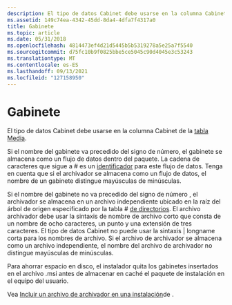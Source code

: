 ```yaml
---
description: El tipo de datos Cabinet debe usarse en la columna Cabinet de la tabla Media.
ms.assetid: 149c74ea-4342-45dd-8da4-4dfa7f4317a0
title: Gabinete
ms.topic: article
ms.date: 05/31/2018
ms.openlocfilehash: 4814473ef4d21d5445b5b5319278a5e25a7f5540
ms.sourcegitcommit: d75fc10b9f0825bbe5ce5045c90d4045e3c53243
ms.translationtype: MT
ms.contentlocale: es-ES
ms.lasthandoff: 09/13/2021
ms.locfileid: "127158950"
---
```

# <a name="cabinet"></a>Gabinete

El tipo de datos Cabinet debe usarse en la columna Cabinet de la [tabla Media](media-table.md).

Si el nombre del gabinete va precedido del signo de número, el gabinete se almacena como un flujo de datos dentro del paquete. La cadena de caracteres que sigue a \# es un [identificador](identifier.md) para este flujo de datos. Tenga en cuenta que si el archivador se almacena como un flujo de datos, el nombre de un gabinete distingue mayúsculas de minúsculas.

Si el nombre del gabinete no va precedido del signo de número , el archivador se almacena en un archivo independiente ubicado en la raíz del árbol de origen especificado por la tabla \# [de directorios](directory-table.md). El archivo archivador debe usar la sintaxis de nombre de archivo corto que consta de un nombre de ocho caracteres, un punto y una extensión de tres caracteres. El tipo de datos Cabinet no puede usar la sintaxis \| longname corta para los nombres de archivo. Si el archivo de archivador se almacena como un archivo independiente, el nombre del archivo de archivador no distingue mayúsculas de minúsculas.

Para ahorrar espacio en disco, el instalador quita los gabinetes insertados en el archivo .msi antes de almacenar en caché el paquete de instalación en el equipo del usuario.

Vea [Incluir un archivo de archivador en una instalación](including-a-cabinet-file-in-an-installation.md)de .

 

 




